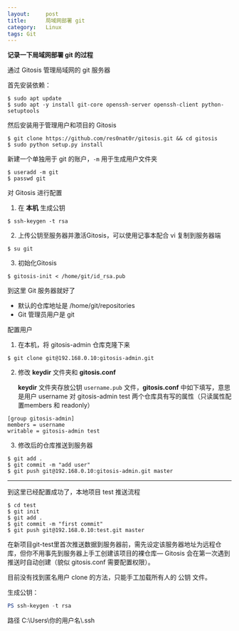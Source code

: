 ```yaml
---
layout:     post
title:      局域网部署 git
category:   Linux
tags: Git
---
```


**记录一下局域网部署 git 的过程**

通过 Gitosis 管理局域网的 git 服务器

首先安装依赖：

```shell
$ sudo apt update
$ sudo apt -y install git-core openssh-server openssh-client python-setuptools
```

<!-- more -->

然后安装用于管理用户和项目的 Gitosis

```shell
$ git clone https://github.com/res0nat0r/gitosis.git && cd gitosis
$ sudo python setup.py install
```

新建一个单独用于 git 的账户，`-m` 用于生成用户文件夹

```shell
$ useradd -m git
$ passwd git
```



对 Gitosis 进行配置

1. 在 **本机** 生成公钥

```shell
$ ssh-keygen -t rsa
```

2. 上传公钥至服务器并激活Gitosis，可以使用记事本配合 vi 复制到服务器端

```shell
$ su git
```

3. 初始化Gitosis

```shell
$ gitosis-init < /home/git/id_rsa.pub
```

到这里 Git 服务器就好了

* 默认的仓库地址是 /home/git/repositories
* Git 管理员用户是 git



配置用户

1. 在本机，将 gitosis-admin 仓库克隆下来

```shell
$ git clone git@192.168.0.10:gitosis-admin.git
```

2. 修改 **keydir** 文件夹和 **gitosis.conf**

   **keydir** 文件夹存放公钥 `username.pub` 文件，**gitosis.conf** 中如下填写，意思是用户 username 对 gitosis-admin test 两个仓库具有写的属性（只读属性配置members 和 readonly）

```shell
[group gitosis-admin]
members = username
writable = gitosis-admin test
```

3. 修改后的仓库推送到服务器

```shell
$ git add .
$ git commit -m "add user"
$ git push git@192.168.0.10:gitosis-admin.git master
```



------



到这里已经配置成功了，本地项目 test 推送流程

```shell
$ cd test
$ git init
$ git add .
$ git commit -m "first commit"
$ git push git@192.168.0.10:test.git master
```

在新项目git-test里首次推送数据到服务器前，需先设定该服务器地址为远程仓库，但你不用事先到服务器上手工创建该项目的裸仓库— Gitosis 会在第一次遇到推送时自动创建（貌似 gitosis.conf 需要配置权限）。

目前没有找到匿名用户 clone 的方法，只能手工加载所有人的 公钥 文件。

生成公钥：

```powershell
PS ssh-keygen -t rsa
```

路径 C:\Users\你的用户名\\.ssh